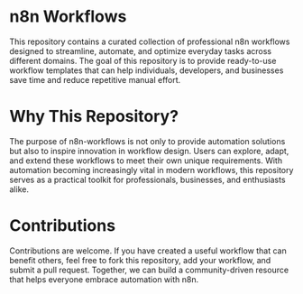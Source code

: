 # n8n Workflows
This repository contains a curated collection of professional n8n workflows designed to streamline, automate, and optimize everyday tasks across different domains. The goal of this repository is to provide ready-to-use workflow templates that can help individuals, developers, and businesses save time and reduce repetitive manual effort.

# Why This Repository?

The purpose of n8n-workflows is not only to provide automation solutions but also to inspire innovation in workflow design. Users can explore, adapt, and extend these workflows to meet their own unique requirements. With automation becoming increasingly vital in modern workflows, this repository serves as a practical toolkit for professionals, businesses, and enthusiasts alike.

# Contributions

Contributions are welcome. If you have created a useful workflow that can benefit others, feel free to fork this repository, add your workflow, and submit a pull request. Together, we can build a community-driven resource that helps everyone embrace automation with n8n.
